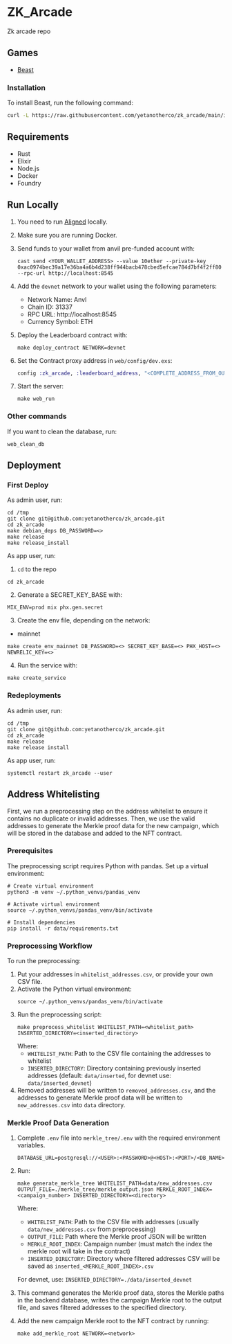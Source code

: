 # ZK_Arcade

Zk arcade repo

## Games

- [Beast](./games/beast)

### Installation

To install Beast, run the following command:

```bash
curl -L https://raw.githubusercontent.com/yetanotherco/zk_arcade/main/install_beast.sh | bash
```

## Requirements

- Rust
- Elixir
- Node.js
- Docker
- Foundry

## Run Locally

1. You need to run [Aligned](https://github.com/yetanotherco/aligned_layer) locally.

2. Make sure you are running Docker.

3. Send funds to your wallet from anvil pre-funded account with:

   ```
   cast send <YOUR_WALLET_ADDRESS> --value 10ether --private-key 0xac0974bec39a17e36ba4a6b4d238ff944bacb478cbed5efcae784d7bf4f2ff80 --rpc-url http://localhost:8545
   ```

4. Add the `devnet` network to your wallet using the following parameters:

    - Network Name: Anvl
    - Chain ID: 31337
    - RPC URL: http://localhost:8545
    - Currency Symbol: ETH

5. Deploy the Leaderboard contract with:

   ```
   make deploy_contract NETWORK=devnet
   ```

6. Set the Contract proxy address in `web/config/dev.exs`:

   ```elixir
   config :zk_arcade, :leaderboard_address, "<COMPLETE_ADDRESS_FROM_OUTPUT>"
   ```

7. Start the server:

   ```
   make web_run
   ```

### Other commands

If you want to clean the database, run:

```
web_clean_db
```

## Deployment

### First Deploy

As admin user, run:

```
cd /tmp
git clone git@github.com:yetanotherco/zk_arcade.git
cd zk_arcade
make debian_deps DB_PASSWORD=<>
make release
make release_install
```

As app user, run:

1. `cd` to the repo

  ```
  cd zk_arcade
  ```

2. Generate a SECRET_KEY_BASE with:

  ```
  MIX_ENV=prod mix phx.gen.secret
  ```

3. Create the env file, depending on the network:

- mainnet
```
make create_env_mainnet DB_PASSWORD=<> SECRET_KEY_BASE=<> PHX_HOST=<> NEWRELIC_KEY=<>
```

4. Run the service with:

  ```
  make create_service
  ```

### Redeployments

As admin user, run:

```
cd /tmp
git clone git@github.com:yetanotherco/zk_arcade.git
cd zk_arcade
make release
make release install
```

As app user, run:

```
systemctl restart zk_arcade --user
```

## Address Whitelisting

First, we run a preprocessing step on the address whitelist to ensure it contains no duplicate or invalid addresses. Then, we use the valid addresses to generate the Merkle proof data for the new campaign, which will be stored in the database and added to the NFT contract.

### Prerequisites

The preprocessing script requires Python with pandas. Set up a virtual environment:

```shell
# Create virtual environment
python3 -m venv ~/.python_venvs/pandas_venv

# Activate virtual environment
source ~/.python_venvs/pandas_venv/bin/activate

# Install dependencies
pip install -r data/requirements.txt
```

### Preprocessing Workflow

To run the preprocessing:

1. Put your addresses in `whitelist_addresses.csv`, or provide your own CSV file.
2. Activate the Python virtual environment:
   ```shell
   source ~/.python_venvs/pandas_venv/bin/activate
   ```
3. Run the preprocessing script:
   ```shell
   make preprocess_whitelist WHITELIST_PATH=<whitelist_path> INSERTED_DIRECTORY=<inserted_directory>
   ```
   Where:
   - `WHITELIST_PATH`: Path to the CSV file containing the addresses to whitelist
   - `INSERTED_DIRECTORY`: Directory containing previously inserted addresses (default: `data/inserted`, for devnet use: `data/inserted_devnet`)
4. Removed addresses will be written to `removed_addresses.csv`, and the addresses to generate Merkle proof data will be written to `new_addresses.csv` into `data` directory.

### Merkle Proof Data Generation

1. Complete `.env` file into `merkle_tree/.env` with the required environment variables.
   ```
   DATABASE_URL=postgresql://<USER>:<PASSWORD>@<HOST>:<PORT>/<DB_NAME>
   ```
2. Run:
   ```shell
   make generate_merkle_tree WHITELIST_PATH=data/new_addresses.csv OUTPUT_FILE=./merkle_tree/merkle_output.json MERKLE_ROOT_INDEX=<campaign_number> INSERTED_DIRECTORY=<directory>
   ```  
   Where:
   - `WHITELIST_PATH`: Path to the CSV file with addresses (usually `data/new_addresses.csv` from preprocessing)
   - `OUTPUT_FILE`: Path where the Merkle proof JSON will be written
   - `MERKLE_ROOT_INDEX`: Campaign number (must match the index the merkle root will take in the contract)
   - `INSERTED_DIRECTORY`: Directory where filtered addresses CSV will be saved as `inserted_<MERKLE_ROOT_INDEX>.csv`
   
   For devnet, use: `INSERTED_DIRECTORY=./data/inserted_devnet`
3. This command generates the Merkle proof data, stores the Merkle paths in the backend database, writes the campaign Merkle root to the output file, and saves filtered addresses to the specified directory.
4. Add the new campaign Merkle root to the NFT contract by running:  
   ```shell
   make add_merkle_root NETWORK=<network>
   ```
